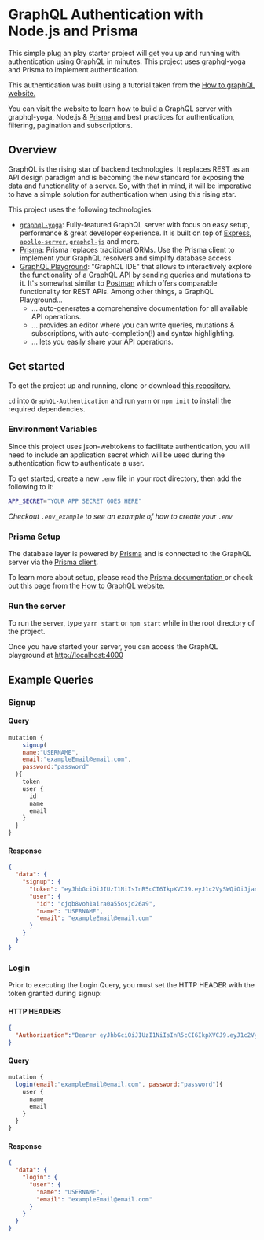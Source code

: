 # GraphQL Authentication with Node.js and Prisma
This simple plug an play starter project will get you up and running with authentication using GraphQL in minutes. This project uses graphql-yoga and Prisma to implement authentication. 

This authentication was built using a tutorial taken from the [How to graphQL website.](https://www.howtographql.com/graphql-js/0-introduction/)

You can visit the website to learn how to build a GraphQL server with graphql-yoga, Node.js & [Prisma](https://github.com/prisma/prisma/blob/master/docs/1.14/04-Reference/09-Upgrade-Guides/01-Graphcool-to-Prisma/03-Authentication-%26-Authorization.md) and best practices for authentication, filtering, pagination and subscriptions.

## Overview

GraphQL is the rising star of backend technologies. It replaces REST as an API design paradigm and is becoming the new standard for exposing the data and functionality of a server. So, with that in mind, it will be imperative to have a simple solution for authentication when using this rising star.

This project uses the following technologies:

* [`graphql-yoga`](https://github.com/prisma/graphql-yoga): Fully-featured GraphQL server with focus on easy setup, performance & great developer experience. It is built on top of [Express](https://expressjs.com/), [`apollo-server`](https://github.com/apollographql/apollo-server), [`graphql-js`](https://github.com/graphql/graphql-js) and more.
* [Prisma](https://www.prisma.io/): Prisma replaces traditional ORMs. Use the Prisma client to implement your GraphQL resolvers and simplify database access 
* [GraphQL Playground](https://github.com/prisma/graphql-playground): "GraphQL IDE" that allows to interactively explore the functionality of a GraphQL API by sending queries and mutations to it. It's somewhat similar to [Postman](https://www.getpostman.com/) which offers comparable functionality for REST APIs. Among other things, a GraphQL Playground...
  * ... auto-generates a comprehensive documentation for all available API operations.
  * ... provides an editor where you can write queries, mutations & subscriptions, with auto-completion(!) and syntax highlighting.
  * ... lets you easily share your API operations.

## Get started

To get the project up and running, clone or download [this repository.](https://github.com/alocke12992/GraphQL-Authentication)

`cd` into `GraphQL-Authentication` and run `yarn` or `npm init` to install the required dependencies.

### Environment Variables
Since this project uses json-webtokens to facilitate authentication, you will need to include an application secret which will be used during the authentication flow to authenticate a user. 

To get started, create a new `.env` file in your root directory, then add the following to it:

```bash
APP_SECRET="YOUR APP SECRET GOES HERE"
```

*Checkout `.env_example` to see an example of how to create your `.env`*

### Prisma Setup
The database layer is powered by [Prisma](https://www.prisma.io/) and is connected to the GraphQL server via the [Prisma client](https://www.prisma.io/docs/prisma-client). 

To learn more about setup, please read the [Prisma documentation ](https://www.prisma.io/docs/1.23/get-started/01-setting-up-prisma-demo-server-JAVASCRIPT-a001/) or check out this page from the [How to GraphQL website](https://www.howtographql.com/graphql-js/4-adding-a-database/). 

### Run the server

To run the server, type `yarn start` or `npm start` while in the root directory of the project.

Once you have started your server, you can access the GraphQL playground at [http://localhost:4000](http://localhost:4000)

## Example Queries

### Signup

#### Query

```js
mutation {
	signup(
    name:"USERNAME",
    email:"exampleEmail@email.com",
    password:"password"
  ){
    token
    user {
      id
      name
      email
    }
  }
}
```

#### Response 

```json
{
  "data": {
    "signup": {
      "token": "eyJhbGciOiJIUzI1NiIsInR5cCI6IkpXVCJ9.eyJ1c2VySWQiOiJjanFiOHZvaDFhaXJhMGE1NW9zamQyNmE5IiwiaWF0IjoxNTQ2MTk1NTAxfQ.a76tyWGcf90HuNjJeHMvXFiBNS1ZhlyUuIJApIefpVg",
      "user": {
        "id": "cjqb8voh1aira0a55osjd26a9",
        "name": "USERNAME",
        "email": "exampleEmail@email.com"
      }
    }
  }
}
```

### Login

Prior to executing the Login Query, you must set the HTTP HEADER with the token granted during signup: 

#### HTTP HEADERS

```json
{
  "Authorization":"Bearer eyJhbGciOiJIUzI1NiIsInR5cCI6IkpXVCJ9.eyJ1c2VySWQiOiJjanFiOHZvaDFhaXJhMGE1NW9zamQyNmE5IiwiaWF0IjoxNTQ2MTk1NTAxfQ.a76tyWGcf90HuNjJeHMvXFiBNS1ZhlyUuIJApIefpVg"
}
```
#### Query

```js
mutation {
  login(email:"exampleEmail@email.com", password:"password"){
    user {
      name
      email
    }
  }
}
```

#### Response
```json
{
  "data": {
    "login": {
      "user": {
        "name": "USERNAME",
        "email": "exampleEmail@email.com"
      }
    }
  }
}
```
